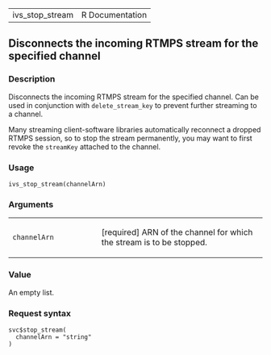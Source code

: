<table style="width: 100%;">
<tbody>
<tr class="odd">
<td>ivs_stop_stream</td>
<td style="text-align: right;">R Documentation</td>
</tr>
</tbody>
</table>

## Disconnects the incoming RTMPS stream for the specified channel

### Description

Disconnects the incoming RTMPS stream for the specified channel. Can be
used in conjunction with `delete_stream_key` to prevent further
streaming to a channel.

Many streaming client-software libraries automatically reconnect a
dropped RTMPS session, so to stop the stream permanently, you may want
to first revoke the `streamKey` attached to the channel.

### Usage

    ivs_stop_stream(channelArn)

### Arguments

<table>
<colgroup>
<col style="width: 35%" />
<col style="width: 65%" />
</colgroup>
<tbody>
<tr class="odd">
<td><code id="ivs_stop_stream_:_channelArn">channelArn</code></td>
<td><p>[required] ARN of the channel for which the stream is to be
stopped.</p></td>
</tr>
</tbody>
</table>

### Value

An empty list.

### Request syntax

    svc$stop_stream(
      channelArn = "string"
    )
